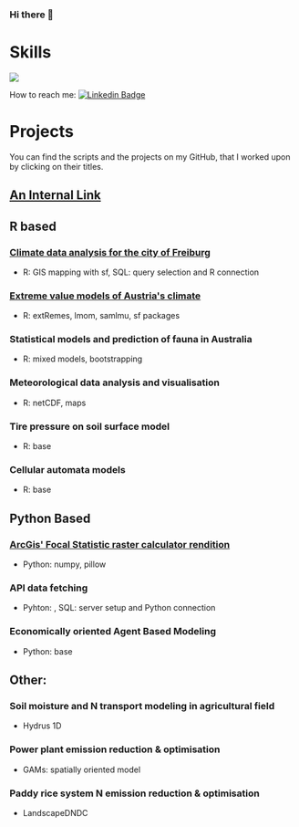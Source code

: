 ### Hi there 👋
# Skills
<!--
**vmasc99/vmasc99** is a ✨ _special_ ✨ repository because its `README.md` (this file) appears on your GitHub profile.

Here are some ideas to get you started:

- 🔭 I’m currently working on ...
- 🌱 I’m currently learning ...
- 👯 I’m looking to collaborate on ...
- 🤔 I’m looking for help with ...
- 💬 Ask me about ...
- 📫 How to reach me: ...
- 😄 Pronouns: ...
- ⚡ Fun fact: ...

<div id="badges">
  <img src="https://img.shields.io/badge/LinkedIn-blue?style=for-the-badge&logo=linkedin&logoColor=white" alt="LinkedIn Badge"/>
</div>

-->


<div id="skills">
  <img src="https://i.imgur.com/c9fTDhF.png"/>
</div>


How to reach me: [![Linkedin Badge](https://img.shields.io/badge/-LINKEDIN-blue?style=flat&logo=Linkedin&logoColor=white)](https://www.linkedin.com/in/valentino-mascherini-452175216/)

# Projects

You can find the scripts and the projects on my GitHub, that I worked upon by clicking on their titles.

## [An Internal Link](https://wikipedia.org)

## R based

### [Climate data analysis for the city of Freiburg](https://github.com/vmasc99/Clim_Frei)
- R: GIS mapping with sf, SQL: query selection and R connection

### [Extreme value models of Austria's climate](https://github.com/vmasc99/Extreme_Values_Stat)
- R: extRemes, lmom, samlmu, sf packages

### Statistical models and prediction of fauna in Australia
- R: mixed models, bootstrapping

### Meteorological data analysis and visualisation
- R: netCDF, maps

### Tire pressure on soil surface model
- R: base

### Cellular automata models
- R: base

## Python Based

### [ArcGis' Focal Statistic raster calculator rendition](https://github.com/vmasc99/Focal_Statistics)
- Python: numpy, pillow
 
### API data fetching
- Pyhton: , SQL: server setup and Python connection

### Economically oriented Agent Based Modeling
- Python: base

## Other:

### Soil moisture and N transport modeling in agricultural field
- Hydrus 1D

### Power plant emission reduction & optimisation 
- GAMs: spatially oriented model

### Paddy rice system N emission reduction & optimisation
- LandscapeDNDC






